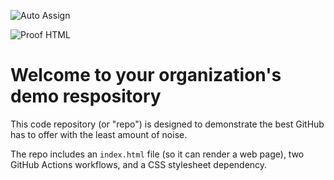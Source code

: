 ![Auto Assign](https://github.com/TrabajoEquipoJW/demo-repository/actions/workflows/auto-assign.yml/badge.svg)

![Proof HTML](https://github.com/TrabajoEquipoJW/demo-repository/actions/workflows/proof-html.yml/badge.svg)

# Welcome to your organization's demo respository
This code repository (or "repo") is designed to demonstrate the best GitHub has to offer with the least amount of noise.

The repo includes an `index.html` file (so it can render a web page), two GitHub Actions workflows, and a CSS stylesheet dependency.
